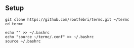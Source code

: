 ## Setup
```shell
git clone https://github.com/rootfebri/termc.git ~/termc
cd termc
```
```shell
echo "" >> ~/.bashrc
echo "source ~/termc/.conf" >> ~/.bashrc
source ~/.bashrc
```
